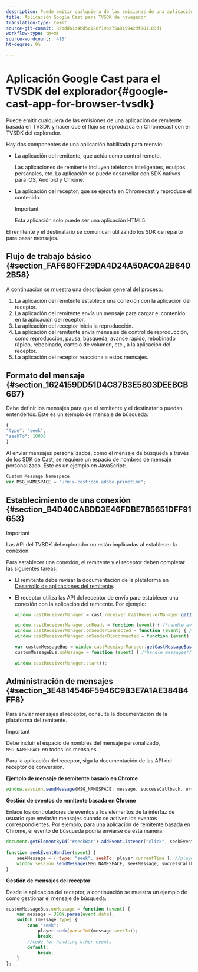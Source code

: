 ```yaml
---
description: Puede emitir cualquiera de las emisiones de una aplicación de remitente basada en TVSDK y hacer que el flujo se reproduzca en Chromecast con el TVSDK del explorador.
title: Aplicación Google Cast para TVSDK de navegador
translation-type: tm+mt
source-git-commit: 89bdda1d4bd5c126f19ba75a819942df901183d1
workflow-type: tm+mt
source-wordcount: '410'
ht-degree: 0%

---
```



# Aplicación Google Cast para el TVSDK del explorador{#google-cast-app-for-browser-tvsdk}

Puede emitir cualquiera de las emisiones de una aplicación de remitente basada en TVSDK y hacer que el flujo se reproduzca en Chromecast con el TVSDK del explorador.

<!--<a id="section_87CE5D6D46F0439EB6E63A742D6DD9C8"></a>-->

Hay dos componentes de una aplicación habilitada para reenvío:

* La aplicación del remitente, que actúa como control remoto.

   Las aplicaciones de remitente incluyen teléfonos inteligentes, equipos personales, etc. La aplicación se puede desarrollar con SDK nativos para iOS, Android y Chrome.
* La aplicación del receptor, que se ejecuta en Chromecast y reproduce el contenido.

   >[!IMPORTANT]
   >
   >Esta aplicación solo puede ser una aplicación HTML5.

El remitente y el destinatario se comunican utilizando los SDK de reparto para pasar mensajes.

## Flujo de trabajo básico {#section_FAF680FF29DA4D24A50AC0A2B6402B58}

A continuación se muestra una descripción general del proceso:

1. La aplicación del remitente establece una conexión con la aplicación del receptor.
1. La aplicación del remitente envía un mensaje para cargar el contenido en la aplicación del receptor.
1. La aplicación del receptor inicia la reproducción.
1. La aplicación del remitente envía mensajes de control de reproducción, como reproducción, pausa, búsqueda, avance rápido, rebobinado rápido, rebobinado, cambio de volumen, etc., a la aplicación del receptor.
1. La aplicación del receptor reacciona a estos mensajes.

## Formato del mensaje {#section_1624159DD51D4C87B3E5803DEEBCB6B7}

Debe definir los mensajes para que el remitente y el destinatario puedan entenderlos. Este es un ejemplo de mensaje de búsqueda:

```js
{ 
"type": "seek", 
"seekTo": 10000 
} 
```

Al enviar mensajes personalizados, como el mensaje de búsqueda a través de los SDK de Cast, se requiere un espacio de nombres de mensaje personalizado. Este es un ejemplo en JavaScript:

```js
Custom Message Namespace 
var MSG_NAMESPACE = "urn:x-cast:com.adobe.primetime"; 
```

## Establecimiento de una conexión {#section_B4D40CABDD3E46FDBE7B5651DFF91653}

>[!IMPORTANT]
>
>Las API del TVSDK del explorador no están implicadas al establecer la conexión.

Para establecer una conexión, el remitente y el receptor deben completar las siguientes tareas:

* El remitente debe revisar la documentación de la plataforma en [Desarrollo de aplicaciones del remitente](https://developers.google.com/cast/docs/sender_apps).
* El receptor utiliza las API del receptor de envío para establecer una conexión con la aplicación del remitente. Por ejemplo:

   ```js
   window.castReceiverManager = cast.receiver.CastReceiverManager.getInstance(); 
   
   window.castReceiverManager.onReady = function (event) { /*handle event*/ }; 
   window.castReceiverManager.onSenderConnected = function (event) { /*handle event*/ }; 
   window.castReceiverManager.onSenderDisconnected = function (event) { /*handle event*/ }; 
   
   var customMessageBus = window.castReceiverManager.getCastMessageBus(MSG_NAMESPACE); 
   customMessageBus.onMessage = function (event) { /*handle messages*/ }; 
   
   window.castReceiverManager.start(); 
   ```

## Administración de mensajes {#section_3E4814546F5946C9B3E7A1AE384B4FF8}

Para enviar mensajes al receptor, consulte la documentación de la plataforma del remitente.

>[!IMPORTANT]
>
>Debe incluir el espacio de nombres del mensaje personalizado, `MSG_NAMESPACE` en todos los mensajes.

Para la aplicación del receptor, siga la documentación de las API del receptor de conversión.

**Ejemplo de mensaje de remitente basado en Chrome**

```js
window.session.sendMessage(MSG_NAMESPACE, message, successCallback, errorCallback); //https://developers.google.com/cast/docs/reference/chrome/chrome.cast.Session#sendMessage
```

**Gestión de eventos de remitente basada en Chrome**

Enlace los controladores de eventos a los elementos de la interfaz de usuario que enviarán mensajes cuando se activen los eventos correspondientes. Por ejemplo, para una aplicación de remitente basada en Chrome, el evento de búsqueda podría enviarse de esta manera:

```js
document.getElementById("#seekBar").addEventListener("click", seekEventHandler); 
   
function seekEventHandler(event) { 
    seekMessage = { type: "seek", seekTo: player.currentTime }; //player is an instance of AdobePSDK.MediaPlayer 
    window.session.sendMessage(MSG_NAMESPACE, seekMessage, successCallback, errorCallback); 
} 
```

**Gestión de mensajes del receptor**

Desde la aplicación del receptor, a continuación se muestra un ejemplo de cómo gestionar el mensaje de búsqueda:

```js
customMessageBus.onMessage = function (event) { 
    var message = JSON.parse(event.data); 
    switch (message.type) { 
        case "seek":  
            player.seek(parseInt(message.seekTo)); 
            break; 
        //code for handling other events 
        default:  
            break; 
    } 
}; 
```

